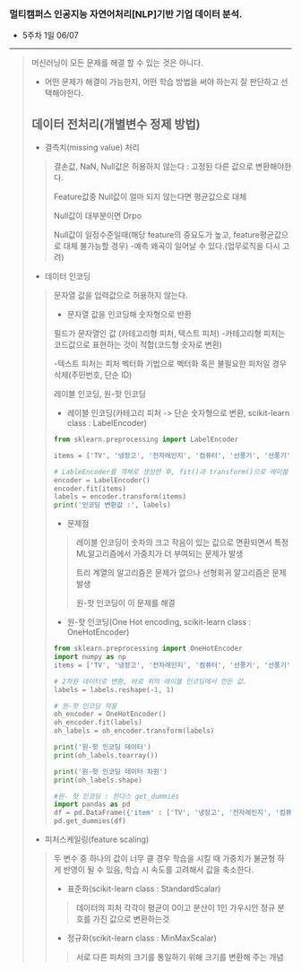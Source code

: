 ### 멀티캠퍼스 인공지능 자연어처리[NLP]기반 기업 데이터 분석.
- 5주차 1일 06/07
---
> 머신러닝이 모든 문제를 해결 할 수 있는 것은 아니다.
> - 어떤 문제가 해결이 가능한지, 어떤 학습 방법을 써야 하는지 잘 판단하고 선택해야한다. 
>
> ## 데이터 전처리(개별변수 정제 방법)
> - 결측치(missing value) 처리
>> 결손값, NaN, Null값은 허용하지 않는다 : 고정된 다른 값으로 변환해야한다.
>> 
>> Feature값중 Null값이 얼마 되지 않는다면 평균값으로 대체
>> 
>> Null값이 대부분이면 Drpo
>>
>> Null값이 일정수준일때(해당 feature의 중요도가 높고, feature평균값으로 대체 불가능할 경우)
>> -예측 왜곡이 일어날 수 있다.(업무로직을 다시 고려)
>> 
> - 데이터 인코딩
>> 문자열 값을 입력값으로 허용하지 않는다. 
>> - 문자열 값을 인코딩해 숫자형으로 반환
>> 
>> 필드가 문자열인 값 (카테고리형 피처, 텍스트 피처)
>> -카테고리형 피처는 코드값으로 표현하는 것이 적합(코드형 숫자로 변환)
>> 
>> -텍스트 피처는 피처 벡터화 기법으로 벡터화 혹은 불필요한 피처일 경우 삭제(주민번호, 단순 ID)
>> 
>> 레이블 인코딩, 원-핫 인코딩
>> - 레이블 인코딩(카테고리 피처 -> 단순 숫자형으로 변환, scikit-learn class : LabelEncoder)
>> ```Python
>> from sklearn.preprocessing import LabelEncoder
>> 
>> items = ['TV', '냉장고', '전자레인지', '컴퓨터', '선풍기', '선풍기', '믹서', '믹서']
>> 
>> # LableEncoder를 객체로 생성한 후, fit()과 transform()으로 레이블 인코딩 수행
>> encoder = LabelEncoder()
>> encoder.fit(items)
>> labels = encoder.transform(items)
>> print('인코딩 변환값 :', labels)
>> ```
>> - 문제점
>>> 레이블 인코딩이 숫자의 크고 작음이 있는 값으로 면환되면서 특정 ML알고리즘에서 가중치가 더 부여되는 문제가 발생
>>> 
>>> 트리 계열의 알고리즘은 문제가 없으나 선형회귀 알고리즘은 문제 발생
>>> 
>>> 원-핫 인코딩이 이 문제를 해결
>> 
>> - 원-핫 인코딩(One Hot encoding, scikit-learn class : OneHotEncoder)
>> ``` Python
>> from sklearn.preprocessing import OneHotEncoder
>> import numpy as np
>> items = ['TV', '냉장고', '전자레인지', '컴퓨터', '선풍기', '선풍기', '믹서', '믹서']
>> 
>> # 2차원 데이터로 변환, 바로 위의 레이블 인코딩에서 만든 값.
>> labels = labels.reshape(-1, 1)
>> 
>> # 원-핫 인코딩 적용
>> oh_encoder = OneHotEncoder()
>> oh_encoder.fit(labels)
>> oh_labels = oh_encoder.transform(labels)
>> 
>> print('원-핫 인코딩 데이터')
>> print(oh_labels.toarray())
>> 
>> print('원-핫 인코딩 데이터 차원')
>> print(oh_labels.shape)
>> 
>> #원- 핫 인코딩 : 판다스 get_dummies
>> import pandas as pd
>> df = pd.DataFrame({'item' : ['TV', '냉장고', '전자레인지', '컴퓨터', '선풍기', '선풍기', '믹서', '믹서']})
>> pd.get_dummies(df)
>> 
>> ```
>>
> - 피처스케일링(feature scaling)
>> 두 변수 중 하나의 값이 너무 클 경우 학습을 시킬 때 가중치가 불균형 하게 반영이 될 수 있음, 학습 시 속도를 고려해서 값을 축소한다.
>> - 표준화(scikit-learn class : StandardScalar)
>>> 데이터의 피처 각각이 평균이 0이고 분산이 1인 가우시안 정규 분호를 가진 값으로 변환하는것
>> - 정규화(scikit-learn class : MinMaxScalar)
>>> 서로 다른 피처의 크기를 통일하기 위해 크기를 변환해 주는 개념
>> 
> 

